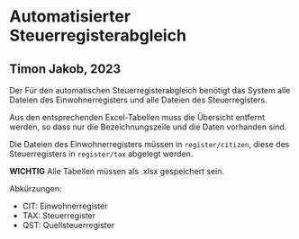 # Automatisierter Steuerregisterabgleich
## Timon Jakob, 2023

Der Für den automatischen Steuerregisterabgleich benötigt das System alle Dateien des Einwohnerregisters und alle Dateien des Steuerregisters.

Aus den entsprechenden Excel-Tabellen muss die Übersicht entfernt werden, so dass nur die Bezeichnungszeile und die Daten vorhanden sind.

Die Dateien des Einwohnerregisters müssen in `register/citizen`, diese des Steuerregisters in `register/tax` abgelegt werden.

**WICHTIG**
Alle Tabellen müssen als .xlsx gespeichert sein.

Abkürzungen:
- CIT: Einwohnerregister
- TAX: Steuerregister
- QST: Quellsteuerregister

